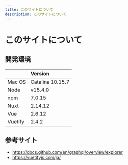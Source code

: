 ```yaml
---
title: このサイトについて
description: このサイトについて
---
```


# このサイトについて

## 開発環境
||Version|
|---|:---|
|Mac OS|Catalina 10.15.7|
|Node|v15.4.0|
|npm|7.0.15|
|Nuxt|2.14.12|
|Vue|2.6.12|
|Vuetify|2.4.2|

## 参考サイト

- https://docs.github.com/en/graphql/overview/explorer
- https://vuetifyjs.com/ja/
